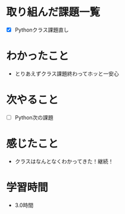 # 取り組んだ課題一覧

- [x] Pythonクラス課題直し

# わかったこと

- とりあえずクラス課題終わってホッと一安心

# 次やること

- [ ] Python次の課題

# 感じたこと

- クラスはなんとなくわかってきた！継続！

# 学習時間

- 3.0時間